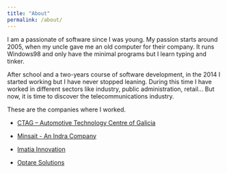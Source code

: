 ```yaml
---
title: "About"
permalink: /about/
---
```


I am a passionate of software since I was young. My passion starts around 2005, when my uncle gave me an old computer for their company. It runs Windows98 and only have the minimal programs but I learn typing and tinker.

After school and a two-years course of software development, in the 2014 I started working but I have never stopped leaning. During this time I have worked in different sectors like industry, public administration, retail... But now, it is time to discover the telecommunications industry.

These are the companies where I worked.

- [CTAG – Automotive Technology Centre of Galicia](https://ctag.com/)

- [Minsait - An Indra Company](https://www.minsait.com/)

- [Imatia Innovation](https://www.imatia.com/)

- [Optare Solutions](https://optaresolutions.com/)
